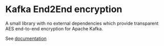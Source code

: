 # Kafka End2End encryption

A small library with no external dependencies which provide transparent AES end-to-end encryption for Apache Kafka.

See [documentation](https://salyh.github.io/kafka-end-2-end-encryption/index.html)